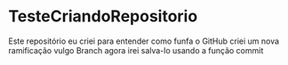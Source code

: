 # TesteCriandoRepositorio
Este repositório eu criei para entender como funfa o GitHub
criei um nova ramificação vulgo Branch 
agora irei salva-lo usando a função commit
